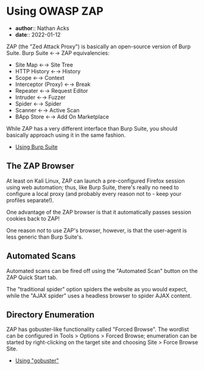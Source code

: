 # Using OWASP ZAP

* **author**:: Nathan Acks  
* **date**:: 2022-01-12

ZAP (the "Zed Attack Proxy") is basically an open-source version of Burp Suite. Burp Suite ←→ ZAP equivalencies:

* Site Map ←→ Site Tree
* HTTP History ←→ History
* Scope ←→ Context
* Interceptor (Proxy) ←→ Break
* Repeater ←→ Request Editor
* Intruder ←→ Fuzzer
* Spider ←→ Spider
* Scanner ←→ Active Scan
* BApp Store ←→ Add On Marketplace

While ZAP has a very different interface than Burp Suite, you should basically approach using it in the same fashion.

* [Using Burp Suite](burp-suite.md)

## The ZAP Browser

At least on Kali Linux, ZAP can launch a pre-configured Firefox session using web automation; thus, like Burp Suite, there's really no need to configure a local proxy (and probably every reason not to - keep your profiles separate!).

One advantage of the ZAP browser is that it automatically passes session cookies back to ZAP!

One reason *not* to use ZAP's browser, however, is that the user-agent is less generic than Burp Suite's.

## Automated Scans

Automated scans can be fired off using the "Automated Scan" button on the ZAP Quick Start tab.

The "traditional spider" option spiders the website as you would expect, while the "AJAX spider" uses a headless browser to spider AJAX content.

## Directory Enumeration

ZAP has gobuster-like functionality called "Forced Browse". The wordlist can be configured in Tools > Options > Forced Browse; enumeration can be started by right-clicking on the target site and choosing Site > Force Browse Site.

* [Using "gobuster"](gobuster.md)

